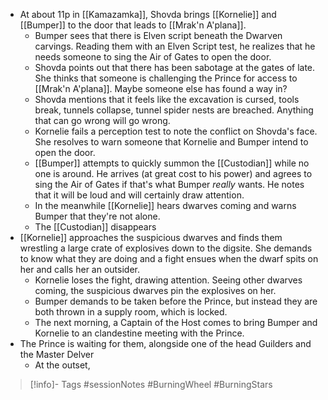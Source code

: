 - At about 11p in [[Kamazamka]], Shovda brings [[Kornelie]] and [[Bumper]] to the door that leads to [[Mrak'n A'plana]].
	- Bumper sees that there is Elven script beneath the Dwarven carvings.  Reading them with an Elven Script test, he realizes that he needs someone to sing the Air of Gates to open the door.
	- Shovda points out that there has been sabotage at the gates of late.  She thinks that someone is challenging the Prince for access to [[Mrak'n A'plana]].  Maybe someone else has found a way in?
	- Shovda mentions that it feels like the excavation is cursed, tools break, tunnels collapse, tunnel spider nests are breached.  Anything that can go wrong will go wrong.
	- Kornelie fails a perception test to note the conflict on Shovda's face.  She resolves to warn someone that Kornelie and Bumper intend to open the door.
	- [[Bumper]] attempts to quickly summon the [[Custodian]] while no one is around.  He arrives (at great cost to his power) and agrees to sing the Air of Gates if that's what Bumper *really* wants.  He notes that it will be loud and will certainly draw attention.
	- In the meanwhile [[Kornelie]] hears dwarves coming and warns Bumper that they're not alone.
	- The [[Custodian]] disappears
- [[Kornelie]] approaches the suspicious dwarves and finds them wrestling a large crate of explosives down to the digsite.  She demands to know what they are doing and a fight ensues when the dwarf spits on her and calls her an outsider.
	- Kornelie loses the fight, drawing attention.  Seeing other dwarves coming, the suspicious dwarves pin the explosives on her.
	- Bumper demands to be taken before the Prince, but instead they are both thrown in a supply room, which is locked.
	- The next morning, a Captain of the Host comes to bring Bumper and Kornelie to an clandestine meeting with the Prince.
- The Prince is waiting for them, alongside one of the head Guilders and the Master Delver
	- At the outset, 
> [!info]- Tags
> #sessionNotes #BurningWheel #BurningStars

